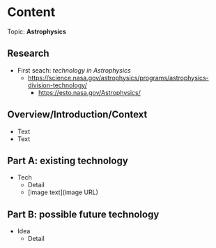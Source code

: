 # Content
Topic: **Astrophysics**

## Research
* First seach: *technology in Astrophysics*
  * https://science.nasa.gov/astrophysics/programs/astrophysics-division-technology/
    * https://esto.nasa.gov/Astrophysics/


## Overview/Introduction/Context
* Text
* Text

## Part A: existing technology
* Tech
  * Detail
  * [image text](image URL)

## Part B: possible future technology
* Idea
  * Detail
